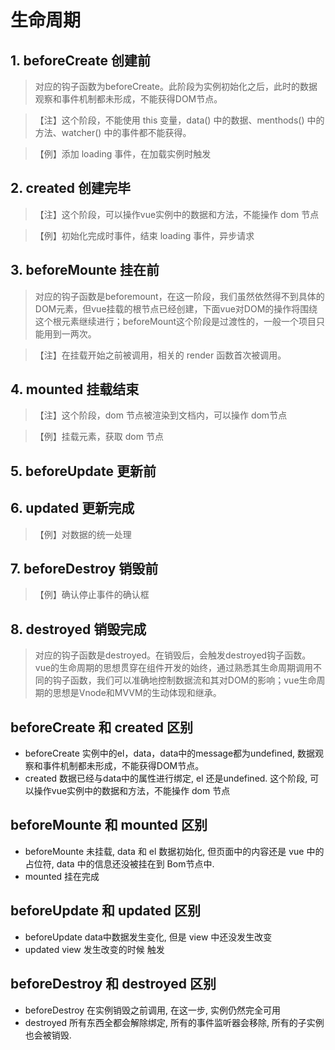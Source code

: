 # 生命周期

## 1. beforeCreate 创建前
> 对应的钩子函数为beforeCreate。此阶段为实例初始化之后，此时的数据观察和事件机制都未形成，不能获得DOM节点。

>【注】这个阶段，不能使用 this 变量，data() 中的数据、menthods() 中的方法、watcher() 中的事件都不能获得。

>【例】添加 loading 事件，在加载实例时触发


## 2. created 创建完毕

> 【注】这个阶段，可以操作vue实例中的数据和方法，不能操作 dom 节点

> 【例】初始化完成时事件，结束 loading 事件，异步请求

 
## 3. beforeMounte 挂在前

> 对应的钩子函数是beforemount，在这一阶段，我们虽然依然得不到具体的DOM元素，但vue挂载的根节点已经创建，下面vue对DOM的操作将围绕这个根元素继续进行；beforeMount这个阶段是过渡性的，一般一个项目只能用到一两次。

> 【注】在挂载开始之前被调用，相关的 render 函数首次被调用。

 
## 4. mounted 挂载结束

> 【注】这个阶段，dom 节点被渲染到文档内，可以操作 dom节点

> 【例】挂载元素，获取 dom 节点

 
## 5. beforeUpdate 更新前


## 6. updated 更新完成

>【例】对数据的统一处理

 
## 7. beforeDestroy 销毁前

>【例】确认停止事件的确认框

## 8. destroyed 销毁完成
> 对应的钩子函数是destroyed。在销毁后，会触发destroyed钩子函数。
> vue的生命周期的思想贯穿在组件开发的始终，通过熟悉其生命周期调用不同的钩子函数，我们可以准确地控制数据流和其对DOM的影响；vue生命周期的思想是Vnode和MVVM的生动体现和继承。

## beforeCreate 和 created 区别
- beforeCreate 实例中的el，data，data中的message都为undefined, 数据观察和事件机制都未形成，不能获得DOM节点。
- created 数据已经与data中的属性进行绑定, el 还是undefined. 这个阶段, 可以操作vue实例中的数据和方法，不能操作 dom 节点

## beforeMounte 和 mounted 区别
- beforeMounte  未挂载, data 和 el 数据初始化, 但页面中的内容还是 vue 中的占位符, data 中的信息还没被挂在到 Bom节点中.
- mounted 挂在完成

## beforeUpdate 和 updated 区别
- beforeUpdate  data中数据发生变化, 但是 view 中还没发生改变
- updated view 发生改变的时候 触发

## beforeDestroy 和 destroyed 区别
- beforeDestroy 在实例销毁之前调用, 在这一步, 实例仍然完全可用
- destroyed 所有东西全都会解除绑定, 所有的事件监听器会移除, 所有的子实例也会被销毁.